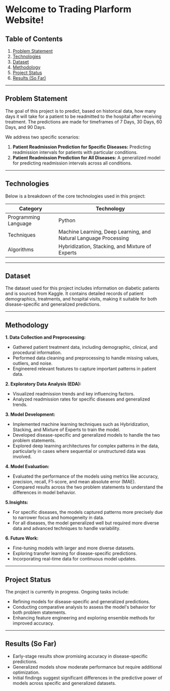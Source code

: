 # Welcome to Trading Plarform Website!  

## Table of Contents
1. [Problem Statement](#problem-statement)  
2. [Technologies](#technologies)  
3. [Dataset](#dataset)  
4. [Methodology](#methodology)  
5. [Project Status](#project-status)  
6. [Results (So Far)](#results-so-far)  

---

## Problem Statement
The goal of this project is to predict, based on historical data, how many days it will take for a patient to be readmitted to the hospital after receiving treatment. The predictions are made for timeframes of 7 Days, 30 Days, 60 Days, and 90 Days.

We address two specific scenarios:

1. **Patient Readmission Prediction for Specific Diseases:** Predicting readmission intervals for patients with particular conditions.
2. **Patient Readmission Prediction for All Diseases:** A generalized model for predicting readmission intervals across all conditions.


---

## Technologies
Below is a breakdown of the core technologies used in this project:



| Category     | Technology     |
|--------------|----------------|
| Programming Language         | Python |
| Techniques     | Machine Learning, Deep Learning, and Natural Language Processing |
| Algorithms    | Hybridization, Stacking, and Mixture of Experts        |



---

## Dataset

The dataset used for this project includes information on diabetic patients and is sourced from Kaggle. It contains detailed records of patient demographics, treatments, and hospital visits, making it suitable for both disease-specific and generalized predictions.

---

## Methodology

**1. Data Collection and Preprocessing:**

- Gathered patient treatment data, including demographic, clinical, and procedural information.
- Performed data cleaning and preprocessing to handle missing values, outliers, and noise.
- Engineered relevant features to capture important patterns in patient data.
  
**2. Exploratory Data Analysis (EDA):**

- Visualized readmission trends and key influencing factors.
- Analyzed readmission rates for specific diseases and generalized trends.

**3. Model Development:**

- Implemented machine learning techniques such as Hybridization, Stacking, and Mixture of Experts to train the model.
- Developed disease-specific and generalized models to handle the two problem statements.
- Explored deep learning architectures for complex patterns in the data, particularly in cases where sequential or unstructured data was involved.
  
**4. Model Evaluation:**

- Evaluated the performance of the models using metrics like accuracy, precision, recall, F1-score, and mean absolute error (MAE).
- Compared results across the two problem statements to understand the differences in model behavior.

**5.Insights:**

- For specific diseases, the models captured patterns more precisely due to narrower focus and homogeneity in data.
- For all diseases, the model generalized well but required more diverse data and advanced techniques to handle variability.

**6. Future Work:**

- Fine-tuning models with larger and more diverse datasets.
- Exploring transfer learning for disease-specific predictions.
- Incorporating real-time data for continuous model updates.

---

## Project Status
The project is currently in progress. Ongoing tasks include:

- Refining models for disease-specific and generalized predictions.
- Conducting comparative analysis to assess the model's behavior for both problem statements.
- Enhancing feature engineering and exploring ensemble methods for improved accuracy.

---

## Results (So Far)

- Early-stage results show promising accuracy in disease-specific predictions.
- Generalized models show moderate performance but require additional optimization.
- Initial findings suggest significant differences in the predictive power of models across specific and generalized datasets.
